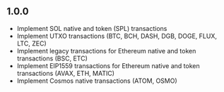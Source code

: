 ## 1.0.0
* Implement SOL native and token (SPL) transactions
* Implement UTXO transactions (BTC, BCH, DASH, DGB, DOGE, FLUX, LTC, ZEC)
* Implement legacy transactions for Ethereum native and token transactions (BSC, ETC)
* Implement EIP1559 transactions for Ethereum native and token transactions (AVAX, ETH, MATIC)
* Implement Cosmos native transactions (ATOM, OSMO)
  
